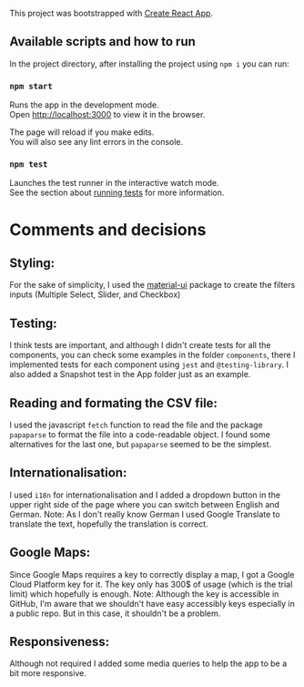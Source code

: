 This project was bootstrapped with [Create React App](https://github.com/facebook/create-react-app).

## Available scripts and how to run

In the project directory, after installing the project using `npm i` you can run:

### `npm start`

Runs the app in the development mode.<br />
Open [http://localhost:3000](http://localhost:3000) to view it in the browser.

The page will reload if you make edits.<br />
You will also see any lint errors in the console.

### `npm test`

Launches the test runner in the interactive watch mode.<br />
See the section about [running tests](https://facebook.github.io/create-react-app/docs/running-tests) for more information.


# Comments and decisions

## Styling:
For the sake of simplicity, I used the [material-ui](https://material-ui.com/) package to create the filters inputs (Multiple Select, Slider, and Checkbox)

## Testing:
I think tests are important, and although I didn't create tests for all the components, you can check some examples in the folder `components`, there I implemented tests for each component using `jest` and `@testing-library`. I also added a Snapshot test in the App folder just as an example.

## Reading and formating the CSV file:
I used the javascript `fetch` function to read the file and the package `papaparse` to format the file into a code-readable object. I found some alternatives for the last one, but `papaparse` seemed to be the simplest.

## Internationalisation:
I used `i18n` for internationalisation and I added a dropdown button in the upper right side of the page where you can switch between English and German.
Note: As I don't really know German I used Google Translate to translate the text, hopefully the translation is correct.

## Google Maps:
Since Google Maps requires a key to correctly display a map, I got a Google Cloud Platform key for it. The key only has 300$ of usage (which is the trial limit) which hopefully is enough.
Note: Although the key is accessible in GitHub, I'm aware that we shouldn't have easy accessibly keys especially in a public repo. But in this case, it shouldn't be a problem.

## Responsiveness:
Although not required I added some media queries to help the app to be a bit more responsive.
